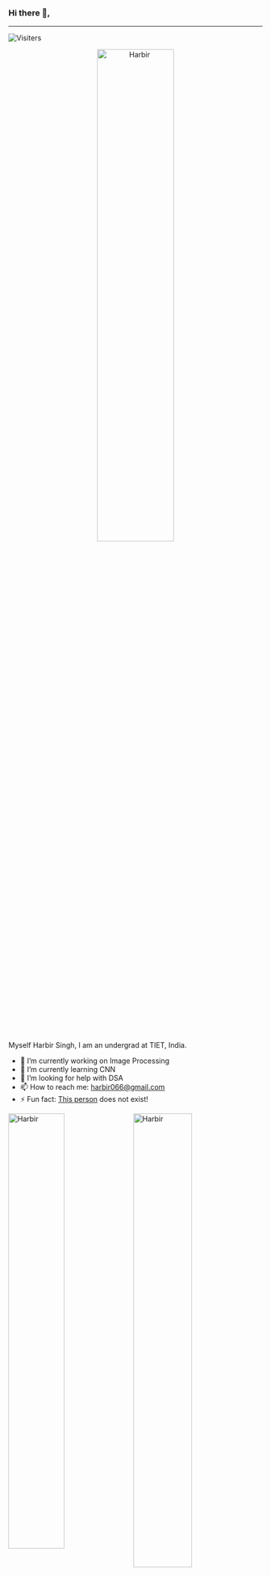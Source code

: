 ### Hi there 👋,
<hr>
<p align="left"> <img src="https://komarev.com/ghpvc/?username=Harbir66&label=Profile%20views&color=0e75b6&style=for-the-badge" alt="Visiters" /> </p>


<p align="center"><img width="55%" height="50%" src="https://github-readme-streak-stats.herokuapp.com/?user=Harbir66&theme=tokyonight&fire=e25822" alt="Harbir" /></p>

Myself Harbir Singh, I am an undergrad at TIET, India. 
- 🔭 I’m currently working on Image Processing
- 🌱 I’m currently learning CNN
- 🤔 I’m looking for help with DSA
- 📫 How to reach me: harbir066@gmail.com
- ⚡ Fun fact: <a href="https://thispersondoesnotexist.com/" >This person</a> does not exist!

<p>
<img align="left" width="47%" src="https://github-readme-stats.vercel.app/api/top-langs/?username=Harbir66&layout=compact&theme=tokyonight&bg_color=45,141E30,243B55&hide_border=true" alt="Harbir" />
</p>
<p>&nbsp;
<img align="centre" width="48%" src="https://github-readme-stats.vercel.app/api?username=Harbir66&count_private=true&show_icons=true&theme=tokyonight&bg_color=30,141E30,243B55&hide_border=true" alt="Harbir" />
</p>
<!--
**Harbir66/Harbir66** is a ✨ _special_ ✨ repository because its `README.md` (this file) appears on your GitHub profile.

Here are some ideas to get you started:

- 🔭 I’m currently working on ...
- 🌱 I’m currently learning ...
- 👯 I’m looking to collaborate on ...
- 🤔 I’m looking for help with ...
- 💬 Ask me about ...
- 📫 How to reach me: ...
- 😄 Pronouns: ...
- ⚡ Fun fact: ...
-->

